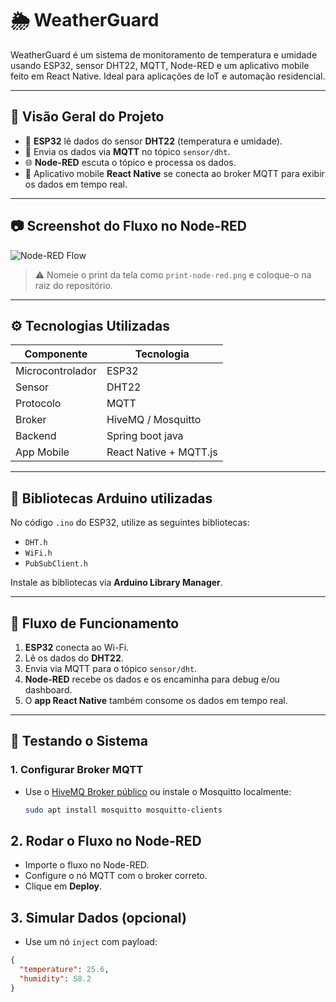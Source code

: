 # 🌦️ WeatherGuard

WeatherGuard é um sistema de monitoramento de temperatura e umidade usando ESP32, sensor DHT22, MQTT, Node-RED e um aplicativo mobile feito em React Native. Ideal para aplicações de IoT e automação residencial.

---

## 📡 Visão Geral do Projeto

- 📍 **ESP32** lê dados do sensor **DHT22** (temperatura e umidade).
- 🔁 Envia os dados via **MQTT** no tópico `sensor/dht`.
- 🌐 **Node-RED** escuta o tópico e processa os dados.
- 📱 Aplicativo mobile **React Native** se conecta ao broker MQTT para exibir os dados em tempo real.

---

## 📷 Screenshot do Fluxo no Node-RED

![Node-RED Flow](./print-node-red.png)

> ⚠️ Nomeie o print da tela como `print-node-red.png` e coloque-o na raiz do repositório.

---

## ⚙️ Tecnologias Utilizadas

| Componente         | Tecnologia               |
|--------------------|--------------------------|
| Microcontrolador   | ESP32                    |
| Sensor             | DHT22                    |
| Protocolo          | MQTT                     |
| Broker             | HiveMQ / Mosquitto       |
| Backend            | Spring boot java                 |
| App Mobile         | React Native + MQTT.js   |

---

## 🧾 Bibliotecas Arduino utilizadas

No código `.ino` do ESP32, utilize as seguintes bibliotecas:

- `DHT.h`
- `WiFi.h`
- `PubSubClient.h`

Instale as bibliotecas via **Arduino Library Manager**.

---

## 🔌 Fluxo de Funcionamento

1. **ESP32** conecta ao Wi-Fi.
2. Lê os dados do **DHT22**.
3. Envia via MQTT para o tópico `sensor/dht`.
4. **Node-RED** recebe os dados e os encaminha para debug e/ou dashboard.
5. O **app React Native** também consome os dados em tempo real.

---

## 🧪 Testando o Sistema

### 1. Configurar Broker MQTT
- Use o [HiveMQ Broker público](https://www.hivemq.com/demos/websocket-client/) ou instale o Mosquitto localmente:
  ```bash
  sudo apt install mosquitto mosquitto-clients

## 2. Rodar o Fluxo no Node-RED

- Importe o fluxo no Node-RED.
- Configure o nó MQTT com o broker correto.
- Clique em **Deploy**.

## 3. Simular Dados (opcional)

- Use um nó `inject` com payload:

```json
{
  "temperature": 25.6,
  "humidity": 58.2
}
